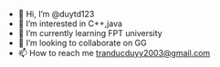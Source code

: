 - 👋 Hi, I’m @duytd123
- 👀 I’m interested in C++,java
- 🌱 I’m currently learning FPT university
- 💞️ I’m looking to collaborate on GG
- 📫 How to reach me tranducduyy2003@gmail.com

<!---
duytd123/duytd123 is a ✨ special ✨ repository because its `README.md` (this file) appears on your GitHub profile.
You can click the Preview link to take a look at your changes.
--->
